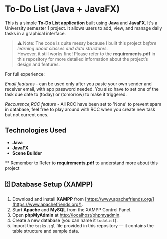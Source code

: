 # To-Do List (Java + JavaFX)

This is a simple **To-Do List application** built using **Java** and **JavaFX**. It's a University semester 1 project.
It allows users to add, view, and manage daily tasks in a graphical interface.

> ⚠️ Note: The code is quite messy because I built this project *before learning about classes and data structures*.  
> However, it still works fine! Please refer to the **requirements.pdf** in this repository for more detailed information about the project’s design and features.

For full experience:

*Email features* -  can be used only after you paste your own sender and receiver email, with app password needed. You also have to set one of the task due date to (today) or (tomorrow) to make it triggered.

*Reccurence,RCC feature* - All RCC have been set to 'None' to prevent spam in database, feel free to play around with RCC when you create new task but not current ones.

## Technologies Used
- **Java** 
- **JavaFX** 
- **Scene Builder**

** Remember to Refer to **requirements.pdf** to understand more about this project

## 🗄️ Database Setup (XAMPP)

1. Download and install **XAMPP** from [https://www.apachefriends.org/](https://www.apachefriends.org/).  
2. Start **Apache** and **MySQL** from the XAMPP Control Panel.  
3. Open **phpMyAdmin** at [http://localhost/phpmyadmin](http://localhost/phpmyadmin).  
4. Create a new database (you can name it `todolist`).  
5. Import the `tasks.sql` file provided in this repository — it contains the table structure and sample data.

